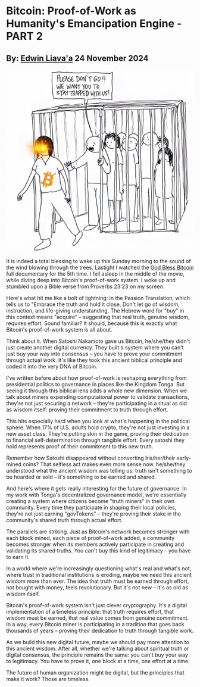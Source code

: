 # Bitcoin: Proof-of-Work as Humanity's Emancipation Engine - PART 2
## By: [Edwin Liava'a](https://github.com/EdwinLiavaa) 24 November 2024

<p align="center">
 <img width="800" src="https://github.com/EdwinLiavaa/liavaa.space/blob/main/blog/20241124/pic.png">
</p>

It is indeed a total blessing to wake up this Sunday morning to the sound of the wind blowing through the trees. Lastight I watched the [God Bless Bitcoin](https://youtu.be/oksraL7wN6Q?feature=shared) full documentary for the 5th time. I fell asleep in the middle of the movie, while diving deep into Bitcoin's proof-of-work system. I woke up and stumbled upon a Bible verse from Proverbs 23:23 on my screen. 

Here's what hit me like a bolt of lightning: in the Passion Translation, which tells us to "Embrace the truth and hold it close. Don't let go of wisdom, instruction, and life-giving understanding. The Hebrew word for "buy" in this context means "acquire" – suggesting that real truth, genuine wisdom, requires effort. Sound familiar? It should, because this is exactly what Bitcoin's proof-of-work system is all about.

Think about it. When Satoshi Nakamoto gave us Bitcoin, he/she/they didn't just create another digital currency. They built a system where you can't just buy your way into consensus – you have to prove your commitment through actual work. It's like they took this ancient biblical principle and coded it into the very DNA of Bitcoin.

I've written before about how proof-of-work is reshaping everything from presidential politics to governance in places like the Kingdom Tonga. But seeing it through this biblical lens adds a whole new dimension. When we talk about miners expending computational power to validate transactions, they're not just securing a network – they're participating in a ritual as old as wisdom itself: proving their commitment to truth through effort.

This hits especially hard when you look at what's happening in the political sphere. When 17% of U.S. adults hold crypto, they're not just investing in a new asset class. They're putting skin in the game, proving their dedication to financial self-determination through tangible effort. Every satoshi they hold represents proof of their commitment to this new truth.

Remember how Satoshi disappeared without converting his/her/their early-mined coins? That selfless act makes even more sense now. he/she/they understood what the ancient wisdom was telling us: truth isn't something to be hoarded or sold – it's something to be earned and shared.

And here's where it gets really interesting for the future of governance. In my work with Tonga's decentralized governance model, we're essentially creating a system where citizens become "truth miners" in their own community. Every time they participate in shaping their local policies, they're not just earning "govTokens" – they're proving their stake in the community's shared truth through actual effort.

The parallels are striking. Just as Bitcoin's network becomes stronger with each block mined, each piece of proof-of-work added, a community becomes stronger when its members actively participate in creating and validating its shared truths. You can't buy this kind of legitimacy – you have to earn it.

In a world where we're increasingly questioning what's real and what's not, where trust in traditional institutions is eroding, maybe we need this ancient wisdom more than ever. The idea that truth must be earned through effort, not bought with money, feels revolutionary. But it's not new – it's as old as wisdom itself.

Bitcoin's proof-of-work system isn't just clever cryptography. It's a digital implementation of a timeless principle: that truth requires effort, that wisdom must be earned, that real value comes from genuine commitment. In a way, every Bitcoin miner is participating in a tradition that goes back thousands of years – proving their dedication to truth through tangible work.

As we build this new digital future, maybe we should pay more attention to this ancient wisdom. After all, whether we're talking about spiritual truth or digital consensus, the principle remains the same: you can't buy your way to legitimacy. You have to prove it, one block at a time, one effort at a time.

The future of human organization might be digital, but the principles that make it work? Those are timeless.
